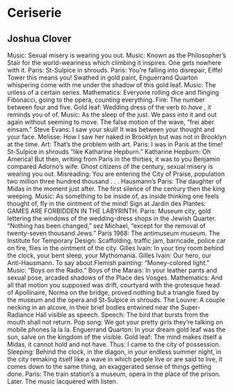 # Ceriserie
## Joshua Clover
Music: Sexual misery is wearing you out.
Music: Known as the Philosopher’s Stair for the world-weariness which climbing
it inspires. One gets nowhere with it.
Paris: St-Sulpice in shrouds.
Paris: You’re falling into disrepair, Eiffel Tower this means you! Swathed in
gold paint, Enguerrand Quarton whispering come with me under the shadow of
this gold leaf.
Music: The unless of a certain series.
Mathematics: Everyone rolling dice and flinging Fibonacci, going to the opera,
counting everything.
Fire: The number between four and five.
Gold leaf: Wedding dress of the verb _to have_ , it reminds you of of.
Music: As the sleep of the just. We pass into it and out again without seeming
to move. The false motion of the wave, “frei aber einsam.”
Steve Evans: I saw your skull! It was between your thought and your face.
Melisse: How I saw her naked in Brooklyn but was not in Brooklyn at the time.
Art: That’s the problem with art.
Paris: I was in Paris at the time! St-Sulpice in shrouds “like Katharine
Hepburn.”
Katharine Hepburn: Oh America! But then, writing from Paris in the thirties,
it was to you Benjamin compared Adorno’s wife. Ghost citizens of the century,
sexual misery is wearing you out.
Misreading: You are entering the City of Praise, population two million three
hundred thousand . . .
Hausmann’s Paris: The daughter of Midas in the moment just after. The first
silence of the century then the king weeping.
Music: As something to be inside of, as inside thinking one feels thought of,
fly in the ointment of the mind!
Sign at Jardin des Plantes: GAMES ARE FORBIDDEN IN THE LABYRINTH.
Paris: Museum city, gold lettering the windows of the wedding-dress shops in
the Jewish Quarter. “Nothing has been changed,” sez Michael, “except for the
removal of twenty-seven thousand Jews.”
Paris 1968: The antimuseum museum.
The Institute for Temporary Design: Scaffolding, traffic jam, barricade,
police car on fire, flies in the ointment of the city.
Gilles Ivain: In your tiny room behind the clock, your bent sleep, your
Mythomania.
Gilles Ivain: Our hero, our Anti-Hausmann.
To say about Flemish painting: “Money-colored light.”
Music: “Boys on the Radio.”
Boys of the Marais: In your leather pants and sexual pose, arcaded shadows of
the Place des Vosges.
Mathematics: And all that motion you supposed was drift, courtyard with the
grotesque head of Apollinaire, Norma on the bridge, proved nothing but a
triangle fixed by the museum and the opera and St-Sulpice in shrouds.
The Louvre: A couple necking in an alcove, in their brief bodies entwined near
the Super-Radiance Hall visible as speech.
Speech: The bird that bursts from the mouth shall not return.
Pop song: We got your pretty girls they’re talking on mobile phones la la la.
Enguerrand Quarton: In your dream gold leaf was the sun, salve on the kingdom
of the visible.
Gold leaf: The mind makes itself a Midas, it cannot hold and not have.
Thus: I came to the city of possession.
Sleeping: Behind the clock, in the diagon, in your endless summer night, in
the city remaking itself like a wave in which people live or are said to live,
it comes down to the same thing, an exaggerated sense of things getting done.
Paris: The train station’s a museum, opera in the place of the prison.
Later. The music lacquered with listen.